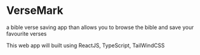 # VerseMark
a bible verse saving app than allows you to browse the bible and save your favourite verses

This web app will built using ReactJS, TypeScript, TailWindCSS
